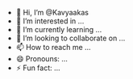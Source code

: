 - 👋 Hi, I’m @Kavyaakas
- 👀 I’m interested in ...
- 🌱 I’m currently learning ...
- 💞️ I’m looking to collaborate on ...
- 📫 How to reach me ...
- 😄 Pronouns: ...
- ⚡ Fun fact: ...

<!---
Kavyaakas/Kavyaakas is a ✨ special ✨ repository because its `README.md` (this file) appears on your GitHub profile.
You can click the Preview link to take a look at your changes.
--->
